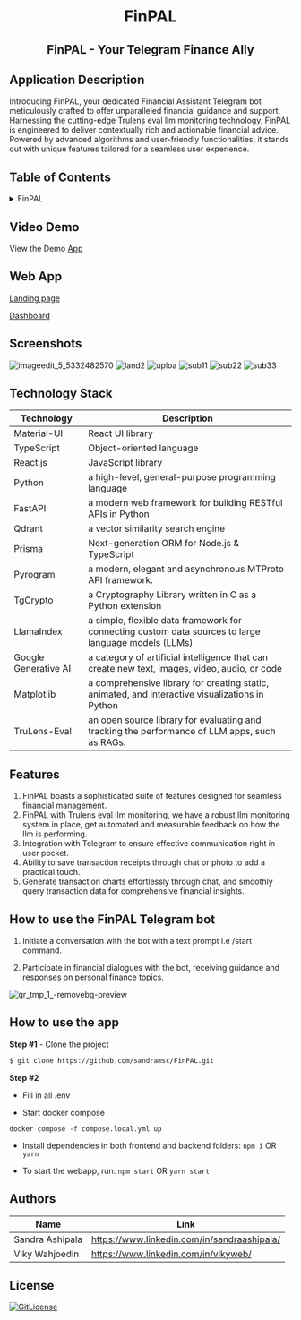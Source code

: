 <!-- PROJECT TITLE -->
  <h1 align="center">FinPAL</h1>
 <h2 2 align="center">
   FinPAL - Your Telegram Finance Ally
    <br />
    </h2>

## Application Description

Introducing FinPAL, your dedicated Financial Assistant Telegram bot meticulously crafted to offer unparalleled financial guidance and support. Harnessing the cutting-edge Trulens eval llm monitoring technology, FinPAL is engineered to deliver contextually rich and actionable financial advice. Powered by advanced algorithms and user-friendly functionalities, it stands out with unique features tailored for a seamless user experience.

## Table of Contents

<details>
<summary>FinPAL</summary>

- [Application Description](#application-description)
- [Table of Contents](#table-of-contents)
- [Project Demo](#demo)
- [Screenshots](#screenshots)
- [Technology Stack](#technology-stack)
- [Features](#features)
- [Collaborators](#collaborators)
- [References](#references)
- [License](#license)

</details>

## Video Demo

View the Demo [App](https://finpal.vercel.app/)

## Web App

[Landing page](https://finpallandingpage.vercel.app/)

[Dashboard](https://finpaldash.vercel.app/dashboard/user_id/test/start_date/20230101/end_date/20231212)

## Screenshots

![imageedit_5_5332482570](https://github.com/sandramsc/FinPAL/assets/19821445/02888c94-44e2-44de-929a-743d5c6a0871)
![land2](https://github.com/sandramsc/FinPAL/assets/19821445/8e95b172-7fdf-4d56-beb2-8efbc7903d48)
![uploa](https://github.com/sandramsc/FinPAL/assets/19821445/729e52e5-796a-49d5-8b5e-b42cdfcf9d25)
![sub11](https://github.com/sandramsc/FinPAL/assets/19821445/1028af3b-7a60-4e77-9f84-92c131c55200)
![sub22](https://github.com/sandramsc/FinPAL/assets/19821445/66b51c38-64c3-49b9-aae5-66906711e063)
![sub33](https://github.com/sandramsc/FinPAL/assets/19821445/82f2c756-0919-450c-82c2-8523e5099277)
## Technology Stack

| Technology  | Description              |
| ----------- | ------------------------ |
| Material-UI | React UI library         |
| TypeScript  | Object-oriented language |
| React.js    | JavaScript library       |
| Python      | a high-level, general-purpose programming language             |
| FastAPI | a modern web framework for building RESTful APIs in Python        |
| Qdrant  | a vector similarity search engine |
| Prisma    | Next-generation ORM for Node.js & TypeScript      |
| Pyrogram      | a modern, elegant and asynchronous MTProto API framework.              |
| TgCrypto | a Cryptography Library written in C as a Python extension         |
| LlamaIndex  | a simple, flexible data framework for connecting custom data sources to large language models (LLMs) |
| Google Generative AI    | a category of artificial intelligence that can create new text, images, video, audio, or code       |
| Matplotlib      | a comprehensive library for creating static, animated, and interactive visualizations in Python              |
| TruLens-Eval | an open source library for evaluating and tracking the performance of LLM apps, such as RAGs.        |


## Features

1. FinPAL boasts a sophisticated suite of features designed for seamless financial management.
2. FinPAL with Trulens eval llm monitoring, we have a robust llm monitoring system in place, get automated and measurable feedback on how the llm is performing.
3. Integration with Telegram to ensure effective communication right in user pocket.
4. Ability to save transaction receipts through chat or photo to add a practical touch. 
5. Generate transaction charts effortlessly through chat, and smoothly query transaction data for comprehensive financial insights.

## How to use the FinPAL Telegram bot

1. Initiate a conversation with the bot with a text prompt i.e /start  command.

2. Participate in financial dialogues with the bot, receiving guidance and responses on personal finance topics.


![qr_tmp_1_-removebg-preview](https://github.com/sandramsc/sandramsc/assets/19821445/78d4e721-8960-4f1a-bbbb-7f6c821821a8)



## How to use the app

**Step #1** - Clone the project

```bash
$ git clone https://github.com/sandramsc/FinPAL.git
```

**Step #2**

- Fill in all .env

- Start docker compose

```
docker compose -f compose.local.yml up
```

- Install dependencies in both frontend and backend folders: `npm i` OR `yarn`

- To start the webapp, run: `npm start` OR `yarn start`

## Authors

| Name            | Link                                        |
| --------------- | ------------------------------------------- |
| Sandra Ashipala | https://www.linkedin.com/in/sandraashipala/ |
| Viky Wahjoedin  | https://www.linkedin.com/in/vikyweb/        |

## License

[![GitLicense](https://img.shields.io/badge/License-MIT-lime.svg)](https://github.com/sandramsc/FinPAL/blob/master/LICENSE.md)
